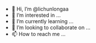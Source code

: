 - 👋 Hi, I’m @lichunlongaa
- 👀 I’m interested in ...
- 🌱 I’m currently learning ...
- 💞️ I’m looking to collaborate on ...
- 📫 How to reach me ...

<!---
lichunlongaa/lichunlongaa is a ✨ special ✨ repository because its `README.md` (this file) appears on your GitHub profile.
You can click the Preview link to take a look at your changes.
--->
